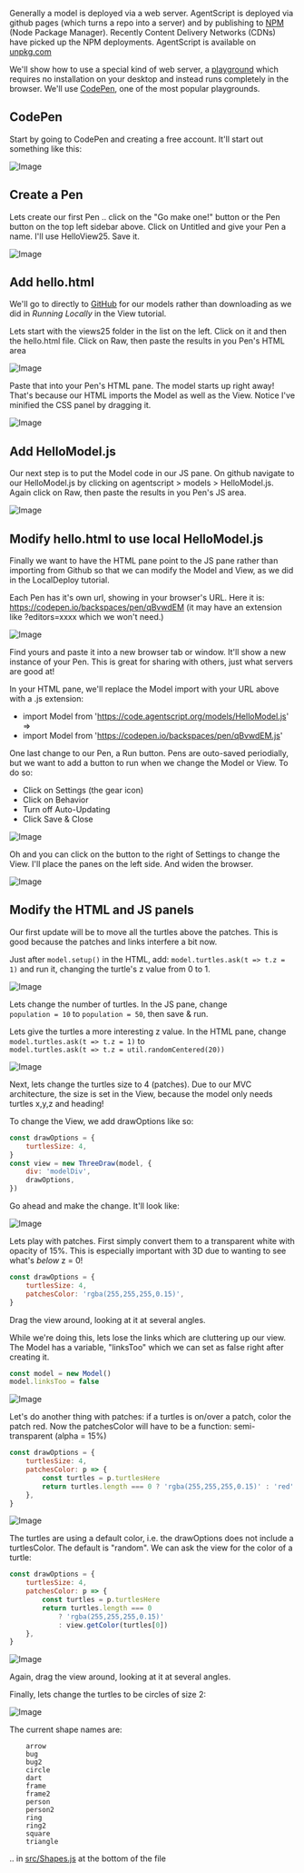 Generally a model is deployed via a web server. AgentScript is deployed via github pages (which turns a repo into a server) and by publishing to [NPM](https://docs.npmjs.com/) (Node Package Manager). Recently Content Delivery Networks (CDNs) have picked up the NPM deployments. AgentScript is available on [unpkg.com](https://unpkg.com/)

We'll show how to use a special kind of web server, a [playground](https://www.geeksforgeeks.org/top-javascript-playgrounds-every-developer-should-try/) which requires no installation on your desktop and instead runs completely in the browser. We'll use [CodePen](https://codepen.io/), one of the most popular playgrounds.

## CodePen

Start by going to CodePen and creating a free account. It'll start out something like this:

![Image](/config/cleantheme/static/CodePenInit.jpg)

## Create a Pen

Lets create our first Pen .. click on the "Go make one!" button or the Pen button on the top left sidebar above. Click on Untitled and give your Pen a name. I'll use HelloView25. Save it.

![Image](/config/cleantheme/static/CodePenLayout.jpg)

## Add hello.html

We'll go to directly to [GitHub](https://github.com/backspaces/agentscript) for our models rather than downloading as we did in _Running Locally_ in the View tutorial.

Lets start with the views25 folder in the list on the left. Click on it and then the hello.html file. Click on Raw, then paste the results in you Pen's HTML area

![Image](/config/cleantheme/static/Views25Html.jpg)

Paste that into your Pen's HTML pane. The model starts up right away! That's because our HTML imports the Model as well as the View. Notice I've minified the CSS panel by dragging it.

![Image](/config/cleantheme/static/CodePenHTML.jpg)

## Add HelloModel.js

Our next step is to put the Model code in our JS pane. On github navigate to our HelloModel.js by clicking on agentscript > models > HelloModel.js. Again click on Raw, then paste the results in you Pen's JS area.

![Image](/config/cleantheme/static/CodePenJS.jpg)

## Modify hello.html to use local HelloModel.js

Finally we want to have the HTML pane point to the JS pane rather than importing from Github so that we can modify the Model and View, as we did in the LocalDeploy tutorial.

Each Pen has it's own url, showing in your browser's URL. Here it is: https://codepen.io/backspaces/pen/qBvwdEM (it may have an extension like ?editors=xxxx which we won't need.)

![Image](/config/cleantheme/static/CodePenURL.jpg)

Find yours and paste it into a new browser tab or window. It'll show a new instance of your Pen. This is great for sharing with others, just what servers are good at!

In your HTML pane, we'll replace the Model import with your URL above with a .js extension:

-   import Model from 'https://code.agentscript.org/models/HelloModel.js' <br>
    => <br>
-   import Model from 'https://codepen.io/backspaces/pen/qBvwdEM.js'

One last change to our Pen, a Run button. Pens are outo-saved periodially, but we want to add a button to run when we change the Model or View. To do so:

-   Click on Settings (the gear icon)
-   Click on Behavior
-   Turn off Auto-Updating
-   Click Save & Close

![Image](/config/cleantheme/static/CodePenRunBtn.jpg)

Oh and you can click on the button to the right of Settings to change the View. I'll place the panes on the left side. And widen the browser.

![Image](/config/cleantheme/static/WideViewLeftPanes.jpg)

## Modify the HTML and JS panels

Our first update will be to move all the turtles above the patches. This is good because the patches and links interfere a bit now.

Just after `model.setup()` in the HTML, add: `model.turtles.ask(t => t.z = 1)` and run it, changing the turtle's z value from 0 to 1.

![Image](/config/cleantheme/static/TurtlesPlus1.jpg)

Lets change the number of turtles. In the JS pane, change<br>
`population = 10` to `population = 50`, then save & run.

Lets give the turtles a more interesting z value. In the HTML pane, change<br>
`model.turtles.ask(t => t.z = 1)` to<br>
`model.turtles.ask(t => t.z = util.randomCentered(20))`

![Image](/config/cleantheme/static/TurtlesRandomZ.jpg)

Next, lets change the turtles size to 4 (patches). Due to our MVC architecture, the size is set in the View, because the model only needs turtles x,y,z and heading!

To change the View, we add drawOptions like so:

```js
const drawOptions = {
    turtlesSize: 4,
}
const view = new ThreeDraw(model, {
    div: 'modelDiv',
    drawOptions,
})
```

Go ahead and make the change. It'll look like:

![Image](/config/cleantheme/static/TurtlesSize4.jpg)

Lets play with patches. First simply convert them to a transparent white with opacity of 15%. This is especially important with 3D due to wanting to see what's _below_ z = 0!

```js
const drawOptions = {
    turtlesSize: 4,
    patchesColor: 'rgba(255,255,255,0.15)',
}
```

Drag the view around, looking at it at several angles.

<!--  ![Image](/config/cleantheme/static/TransparentPatches.jpg) -->

While we're doing this, lets lose the links which are cluttering up our view. The Model has a variable, "linksToo" which we can set as false right after creating it.

```js
const model = new Model()
model.linksToo = false
```

![Image](/config/cleantheme/static/NoLinks.jpg)

Let's do another thing with patches: if a turtles is on/over a patch, color the patch red. Now the patchesColor will have to be a function: semi-transparent (alpha = 15%)

```js
const drawOptions = {
    turtlesSize: 4,
    patchesColor: p => {
        const turtles = p.turtlesHere
        return turtles.length === 0 ? 'rgba(255,255,255,0.15)' : 'red'
    },
}
```

![Image](/config/cleantheme/static/TurtlesRedPatches.jpg)

The turtles are using a default color, i.e. the drawOptions does not include a turtlesColor. The default is "random". We can ask the view for the color of a turtle:

```js
const drawOptions = {
    turtlesSize: 4,
    patchesColor: p => {
        const turtles = p.turtlesHere
        return turtles.length === 0
            ? 'rgba(255,255,255,0.15)'
            : view.getColor(turtles[0])
    },
}
```

![Image](/config/cleantheme/static/TurtlesColorPatches.jpg)

Again, drag the view around, looking at it at several angles.

Finally, lets change the turtles to be circles of size 2:

![Image](/config/cleantheme/static/CircleTurtles.jpg)

The current shape names are:

```
    arrow
    bug
    bug2
    circle
    dart
    frame
    frame2
    person
    person2
    ring
    ring2
    square
    triangle
```

.. in [src/Shapes.js](https://code.agentscript.org/src/Shapes.js) at the bottom of the file
